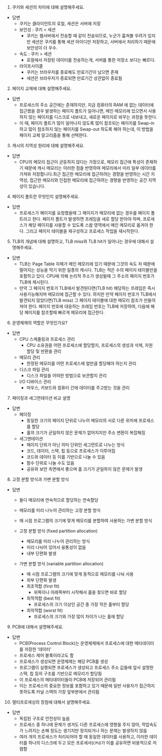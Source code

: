 1. 쿠키와 세션의 차이에 대해 설명해주세요.

- 답변
  - 쿠키는 클라이언트의 로컬, 세션은 서버에 저장
  - 보안성 : 쿠키 < 세션
    - 쿠키는 웹서버에서 전송할 때 같이 전송되므로, 누군가 훔쳐볼 우려가 있지만 세션은 쿠키를 통해 세션 아이디만 저장하고, 서버에서 처리하기 때문에 보안성이 더 우수.
  - 속도 : 쿠키 > 세션
    - 로컬에서 저장된 데이터를 전송하는게, 서버를 통한 저장소 보다는 빠르다.
  - 라이프사이클
    - 쿠키는 브라우저를 종료해도 만료기간이 남으면 존재
    - 세션은 브라우저가 종료되면 만료기간 상관없이 종료됨

2. 페이지 교체에 대해 설명해주세요.

- 답변
  - 프로세스의 주소 공간에는 존재하지만, 지금 컴퓨터의 RAM 에 없는 데이터에 접근했을 경우 발생하는 페이지 폴트가 일어나면, 메인 메모리에 있으면서 사용하지 않는 페이지를 디스크로 내보내고, 새로운 페이지로 바꾸는 과정을 뜻한다.
  - 이 때, 페이지 폴트가 많이 일어나지 않도록 많이 참조되는 페이지를 Swap-in 하고 많이 참조하지 않는 페이지를 Swap-out 하도록 해야 하는데, 이 방법을 페이지 교체 알고리즘을 통해 선택한다.

3. 캐시의 지역성 원리에 대해 설명해주세요.

- 답변
  - CPU의 메모리 접근이 균등하지 않다는 가정으로, 메모리 접근에 특성이 존재하기 때문에 캐시 메모리는 이러한 점을 반영하여 메모리에서 미리 일부 데이터를 가져와 저장합니다.최근 접근한 메모리에 접근하려는 경향을 반영하는 시간 지역성, 접근한 메모리와 인접한 메모리에 접근하려는 경향을 반영하는 공간 지역성이 있습니다.

4. 페이지 폴트란 무엇인지 설명해주세요.

- 답변
  - 프로세스가 페이지를 요청했을때 그 페이지가 메모리에 없는 경우를 페이지 폴트라고 한다. 페이지 폴트가 발생하면 프레임을 새로 할당 받아야 하며, 프로세스가 해당 페이지를 사용할 수 있도록 스왑 영역에서 메인 메모리로 옮겨야 한다. 그리고 페이지 테이블을 재구성하고 프로세스 작업을 재시작한다.

5. TLB의 개념에 대해 설명하고, TLB miss와 TLB hit가 일어나는 경우에 대해서 설명해주세요.

- 답변
  - TLB는 Page Table 자체가 메인 메모리에 있기 때문에 그것의 속도 차 때문에 떨어지는 성능을 막기 위한 일종의 캐시다. TLB는 적은 수의 페이지 테이블만을 포함하고 있다. CPU에 의해 논리적 주소가 생성될때 그 주소의 페이지 번호가 TLB에 제시된다.
  - 만약 그 페이지 번호가 TLB에서 발견된다면(TLB hit) 해당하는 프레임은 즉시 사용가능해지며 메모리에 접근할 수 있다. 하지만 만약 페이지 번호가 TLB에서 발견되지 않았다면(TLB miss) 그 페이지 테이블에 대한 메모리 참조가 만들어져야 한다. 페이지 번호에 대응하는 프레임 번호는 TLB에 저장하여, 다음에 해당 페이지를 참조할때 빠르게 메모리에 접근한다.

6. 운영체제의 역할은 무엇인가요?

- 답변
  - CPU 스케줄링과 프로세스 관리
    - CPU 소유권을 어떤 프로세스에 할당할지, 프로세스의 생성과 삭제, 자원 할당 및 반환을 관리
  - 메모리 관리
    - 한정된 메모리를 어떤 프로세스에 얼만큼 할당해야 하는지 관리
  - 디스크 파일 관리
    - 디스크 파일을 어떠한 방법으로 보관할지 관리
  - I/O 디바이스 관리
    - 마우스, 키보드와 컴퓨터 간에 데이터를 주고받는 것을 관리

7. 페이징과 세그먼테이션 비교 설명

- 답변
  - 페이징
    - 동일한 크기의 페이지 단위로 나누어 메모리의 서로 다른 위치에 프로세스를 할당
    - 홀의 크기가 균일하지 않은 문제가 없어지지만 주소 변환이 복잡해짐
  - 세그멘테이션
    - 페이지 단위가 아닌 의미 단위인 세그먼트로 나누는 방식
    - 코드, 데이터, 스택, 힙 등으로 프로세스가 이루어짐
    - 코드와 데이터 등 이를 기반으로 나눌 수 있음
    - 함수 단위로 나눌 수도 있음
    - 공유와 보안 측면에서 좋으며 홀 크기가 균일하지 않은 문제가 발생

8. 고정 분할 방식과 가변 분할 방식

- 답변
  - 둘다 메모리에 연속적으로 할당하는 연속할당
  - 메모리를 미리 나누어 관리하는 고정 분할 방식
  - 매 시점 프로그램의 크기에 맞게 메모리를 분할하여 사용하는 가변 분할 방식

  - 고정 분할 방식 (fixed partition allocation)
    - 메모리를 미리 나누어 관리하는 방식
    - 미리 나뉘어 있어서 융통성이 없음
    - 내부 단편화 발생
  - 가변 분할 방식 (variable partition allocation)
    - 매 시점 프로그램의 크기에 맞게 동적으로 메모리를 나눠 사용
    - 외부 단편화 발생
    - 최초적합 (first fit)
      - 위쪽이나 아래쪽부터 시작해서 홀을 찾으면 바로 할당
    - 최적적합 (best fit)
      - 프로세스의 크기 이상인 공간 중 가장 작은 홀부터 할당
    - 최악적합 (worst fit)
      - 프로세스의 크기와 가장 많이 차이가 나는 홀에 할당

9. PCB에 대해서 설명해주세요.

- 답변
  - PCB(Process Control Block)는 운영체제에서 프로세스에 대한 메타데이터를 저장한 ‘데이터’
  - 프로세스 제어 블록이라고도 함
  - 프로세스가 생성되면 운영체제는 해당 PCB를 생성
  - 프로그램이 실행되면 프로세스가 생성되고 프로세스 주소 값들에 앞서 설명한 스택, 힙 등의 구조를 기반으로 메모리가 할당됨
  - 이 프로세스의 메타데이터들이 PCB에 저장되어 관리됨
  - 이는 프로세스의 중요한 정보를 포함하고 있기 때문에 일반 사용자가 접근하지 못하도록 커널 스택의 가장 앞부분에서 관리됨

10. 멀티프로세싱의 장점에 대해서 설명해주세요.

- 답변
  - 독립된 구조로 안전성이 높음
  - 프로세스 중 하나에 문제가 생겨도 다른 프로세스에 영향을 주지 않아, 작업속도가 느려지는 손해 정도는 생기지만 정지되거나 하는 문제는 발생하지 않음
  - 여러 개의 프로세스가 처리되어야 할 때 동일한 데이터를 사용하고, 이러한 데이터를 하나의 디스크에 두고 모든 프로세서(`CPU`)가 이를 공유하면 비용적으로 저렴함